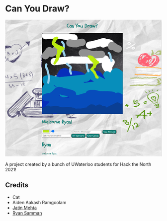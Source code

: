 # Can You Draw?

![Can You Draw? Project Image](./example.png)

A project created by a bunch of UWaterloo students for Hack the North 2021!

## Credits

- Cat
- Aiden Aakash Ramgoolam
- [Jatin Mehta](https://github.com/Exoceus)
- [Ryan Samman](https://github.com/RyanSamman)

